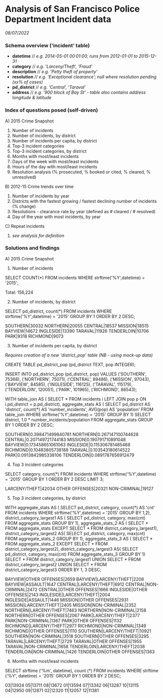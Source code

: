 # Analysis of San Francisco Police Department Incident data
*08/07/2022*

### Schema overview ('incident' table) 
- **datetime** // *e.g. 2014-05-01 00:01:00; runs from 2012-01-01 to 2015-12-31*
- **category** // *e.g. 'Larceny/Theft', 'Fraud'*
- **description** // *e.g. 'Petty theft of property'* 
- **resolution** // *e.g. 'Exceptional clearance'; null where resolution pending (xx% of cases)*
- **pd_district** // *e.g. 'Central', 'Taraval'*
- **address** // *e.g. '900 block of Bay St' - table also contains address longitude & latitude* 

### Index of questions posed (self-driven) 

A) 2015 Crime Snapshot
1. Number of incidents
2. Number of incidents, by district
3. Number of incidents per capita, by district
4. Top-3 incident categories
5. Top-3 incident categories, by district
6. Months with most/least incidents
7. Days of the week with most/least incidents
8. Hours of the day with most/least incidents
9. Resolution analysis (% prosecuted, % booked or cited, % cleared, % unresolved)

B) 2012-15 Crime trends over time
1. Number of incidents by year
2. Districts with the fastest growing / fastest declining number of incidents (% change)
3. Resolutions - clearance rate by year (defined as # cleared / # resolved)
4. Day of the year with most incidents, by year

C) Repeat incidents
1. *see analysis for definition*

### Solutions and findings

A) 2015 Crime Snapshot

1. Number of incidents

SELECT COUNT(*)
  FROM incidents
  WHERE strftime('%Y',datetime) = '2015';
  
  Total: 156,224

2. Number of incidents, by district

SELECT pd_district, count(*)
  FROM incidents
  WHERE strftime('%Y',datetime) = '2015'
  GROUP BY 1
  ORDER BY 2 DESC;
    
SOUTHERN|30032
NORTHERN|20055
CENTRAL|18537
MISSION|18515
BAYVIEW|14672
INGLESIDE|13390
TARAVAL|11926
TENDERLOIN|10706
PARK|9318
RICHMOND|9073

3. Number of incidents per capita, by district

*Requires creation of a new 'district_pop' table (NB - using mock-up data)*

CREATE TABLE pd_district_pop (pd_district TEXT, pop INTEGER);

INSERT INTO pd_district_pop (pd_district, pop)
  VALUES ('SOUTHERN', 75368),
    ('NORTHERN', 75071),
    ('CENTRAL', 89486),
    ('MISSION', 97043),
    ('BAYVIEW', 84585),
    ('INGLESIDE', 116125),
    ('TARAVAL', 115179),
    ('TENDERLOIN', 120051),
    ('PARK', 101965),
    ('RICHMOND', 86543);
    
WITH table_join AS (
  SELECT *
  FROM incidents i
  LEFT JOIN pop p
    ON i.pd_district = p.pd_district),
aggregate_stats AS (
  SELECT pd_district AS 'district',
    count(*) AS 'number_incidents',
    AVG(pop) AS 'population'
  FROM table_join
  WHERE strftime('%Y',datetime) = '2015'
  GROUP BY 1)
SELECT district,
  1.0 * number_incidents/population
FROM aggregate_stats
GROUP BY 1
ORDER BY 2 DESC;

SOUTHERN|0.398471499840781
NORTHERN|0.267147100744628
CENTRAL|0.207149721744183
MISSION|0.190791710891048
BAYVIEW|0.173458651061063
INGLESIDE|0.115306781485468
RICHMOND|0.10483805738188
TARAVAL|0.103543180614522
PARK|0.0913842985338106
TENDERLOIN|0.0891787656912479

4. Top 3 incident categories

SELECT category,
  count(*)
FROM incidents
WHERE strftime('%Y',datetime) = '2015'
GROUP BY 1
ORDER BY 2 DESC
LIMIT 3;

LARCENY/THEFT|42034
OTHER OFFENSES|20321
NON-CRIMINAL|19127

5. Top 3 incident categories, by district

WITH aggregate_stats AS (
  SELECT pd_district,
    category,
    count(*) AS 'cnt'
  FROM incidents
  WHERE strftime('%Y',datetime) = '2015'
  GROUP BY 1,2),
district_category_largest1 AS (
  SELECT pd_district,
   category,
    max(cnt)
  FROM aggregate_stats
  GROUP BY 1),
aggregate_stats_2 AS (
  SELECT * FROM aggregate_stats
  EXCEPT
  SELECT * FROM district_category_largest1),
district_category_largest2 AS(
  SELECT pd_district,
   category,
    max(cnt)
  FROM aggregate_stats_2
  GROUP BY 1),
aggregate_stats_3 AS (
  SELECT * FROM aggregate_stats_2
  EXCEPT
  SELECT * FROM district_category_largest2),
district_category_largest3 AS(
   SELECT pd_district,
    category,
    max(cnt)
  FROM aggregate_stats_3
  GROUP BY 1)
SELECT * FROM district_category_largest1
UNION
SELECT * FROM district_category_largest2
UNION 
SELECT * FROM district_category_largest3
ORDER BY 1, 3 DESC;

BAYVIEW|OTHER OFFENSES|2659
BAYVIEW|LARCENY/THEFT|2208
BAYVIEW|ASSAULT|1647
CENTRAL|LARCENY/THEFT|6912
CENTRAL|NON-CRIMINAL|2472
CENTRAL|OTHER OFFENSES|1666
INGLESIDE|OTHER OFFENSES|2143
INGLESIDE|LARCENY/THEFT|2004
INGLESIDE|ASSAULT|1446
MISSION|OTHER OFFENSES|2931
MISSION|LARCENY/THEFT|2405
MISSION|NON-CRIMINAL|2352
NORTHERN|LARCENY/THEFT|7463
NORTHERN|NON-CRIMINAL|2158
NORTHERN|OTHER OFFENSES|2067
PARK|LARCENY/THEFT|2377
PARK|NON-CRIMINAL|1367
PARK|OTHER OFFENSES|1132
RICHMOND|LARCENY/THEFT|2977
RICHMOND|NON-CRIMINAL|1349
RICHMOND|OTHER OFFENSES|1110
SOUTHERN|LARCENY/THEFT|10921
SOUTHERN|NON-CRIMINAL|3518
SOUTHERN|OTHER OFFENSES|3295
TARAVAL|LARCENY/THEFT|2729
TARAVAL|OTHER OFFENSES|1955
TARAVAL|NON-CRIMINAL|1658
TENDERLOIN|LARCENY/THEFT|2038
TENDERLOIN|NON-CRIMINAL|1426
TENDERLOIN|OTHER OFFENSES|1363

6. Months with most/least incidents 

SELECT strftime ('%m', datetime),
  count (*)
FROM incidents
WHERE strftime ('%Y', datetime) = '2015'
GROUP BY 1
ORDER BY 2 DESC;

03|13924
05|13711
08|13672
01|13594
07|13342
06|13287
10|13115
04|12950
09|12871
02|12320
11|12057
12|11381

  



